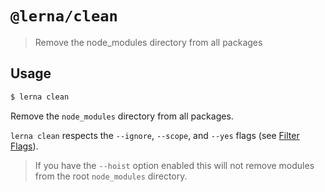# `@lerna/clean`

> Remove the node_modules directory from all packages

## Usage

```sh
$ lerna clean
```

Remove the `node_modules` directory from all packages.

`lerna clean` respects the `--ignore`, `--scope`, and `--yes` flags (see [Filter Flags](https://www.npmjs.com/package/@lerna/filter-options)).

> If you have the `--hoist` option enabled this will not remove modules from the root `node_modules` directory.
